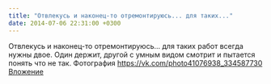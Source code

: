 ```yaml
---
title: "Отвлекусь и наконец-то отремонтируюсь... для таких..."
date: 2014-07-06 22:31:00 +0300
---
```


Отвлекусь и наконец-то отремонтируюсь... для таких работ всегда нужны двое. Один держит, другой с умным видом смотрит и пытается понять что не так.
Фотография
<a class="vk-attach" href="https://vk.com/photo41076938_334587730">https://vk.com/photo41076938_334587730</a>
<a class="vk-attach" href="https://vk.com/photo41076938_334587730">Вложение</a>
